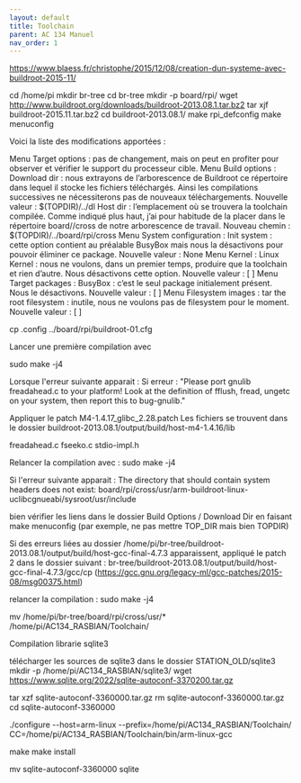 ```yaml
---
layout: default
title: Toolchain
parent: AC 134 Manuel
nav_order: 1
---
```



https://www.blaess.fr/christophe/2015/12/08/creation-dun-systeme-avec-buildroot-2015-11/

cd /home/pi
mkdir br-tree
cd br-tree
mkdir -p board/rpi/
wget http://www.buildroot.org/downloads/buildroot-2013.08.1.tar.bz2
tar xjf buildroot-2015.11.tar.bz2
cd buildroot-2013.08.1/
make rpi_defconfig
make menuconfig

Voici la liste des modifications apportées :

Menu Target options : pas de changement, mais on peut en profiter pour observer et vérifier le support du processeur cible.
Menu Build options :
Download dir : nous extrayons de l’arborescence de Buildroot ce répertoire dans lequel il stocke les fichiers téléchargés. Ainsi les compilations successives ne nécessiterons pas de nouveaux téléchargements. Nouvelle valeur : $(TOPDIR)/../dl
Host dir : l’emplacement où se trouvera la toolchain compilée. Comme indiqué plus haut, j’ai pour habitude de la placer dans le répertoire board/<target>/cross de notre arborescence de travail. Nouveau chemin : $(TOPDIR)/../board/rpi/cross
Menu System configuration :
Init system : cette option contient au préalable BusyBox mais nous la désactivons pour pouvoir éliminer ce package. Nouvelle valeur : None
Menu Kernel :
Linux Kernel : nous ne voulons, dans un premier temps, produire que la toolchain et rien d’autre. Nous désactivons cette option. Nouvelle valeur : [ ]
Menu Target packages :
BusyBox : c’est le seul package initialement présent. Nous le désactivons. Nouvelle valeur : [ ]
Menu Filesystem images :
tar the root filesystem : inutile, nous ne voulons pas de filesystem pour le moment. Nouvelle valeur : [ ]

cp .config ../board/rpi/buildroot-01.cfg


Lancer une première compilation avec 

sudo make -j4

Lorsque l'erreur suivante apparait : 
Si erreur : 
"Please port gnulib freadahead.c to your platform! Look at the definition of fflush, fread, ungetc on your system, then report this to bug-gnulib."

Appliquer le patch M4-1.4.17_glibc_2.28.patch
Les fichiers se trouvent dans le dossier buildroot-2013.08.1/output/build/host-m4-1.4.16/lib

freadahead.c
fseeko.c
stdio-impl.h

Relancer la compilation avec : 
sudo make -j4

Si l'erreur suivante apparait : 
The directory that should contain system headers does not exist: board/rpi/cross/usr/arm-buildroot-linux-uclibcgnueabi/sysroot/usr/include

bien vérifier les liens dans le dossier Build Options / Download Dir en faisant make menuconfig  (par exemple, ne pas mettre TOP_DIR mais bien TOPDIR)

Si des erreurs liées au dossier /home/pi/br-tree/buildroot-2013.08.1/output/build/host-gcc-final-4.7.3 apparaissent, appliqué le patch 2 dans le dossier suivant : 
 br-tree/buildroot-2013.08.1/output/build/host-gcc-final-4.7.3/gcc/cp (https://gcc.gnu.org/legacy-ml/gcc-patches/2015-08/msg00375.html)

relancer la compilation : 
sudo make -j4

mv /home/pi/br-tree/board/rpi/cross/usr/* /home/pi/AC134_RASBIAN/Toolchain/

Compilation librarie sqlite3

télécharger les sources de sqlite3 dans le dossier STATION_OLD/sqlite3
mkdir -p /home/pi/AC134_RASBIAN/sqlite3/
wget https://www.sqlite.org/2022/sqlite-autoconf-3370200.tar.gz


tar xzf sqlite-autoconf-3360000.tar.gz
rm sqlite-autoconf-3360000.tar.gz
cd sqlite-autoconf-3360000

./configure --host=arm-linux --prefix=/home/pi/AC134_RASBIAN/Toolchain/ CC=/home/pi/AC134_RASBIAN/Toolchain/bin/arm-linux-gcc

make 
make install 

mv sqlite-autoconf-3360000 sqlite

